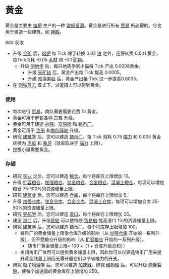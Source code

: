 # 黄金

  <p>黄金是主要由 <a href="?file=001-猫咪百科/01-建筑物/06-工业建筑#熔炉">熔炉</a> 生产的一种 <a href="?file=003-资源大全/005-资源介绍#常规资源">常规资源</a>。黄金是进行所有 <a href="?file=001-猫咪百科/05-贸易">贸易</a> 所必需的。它也用于建造一些建筑，如 <a href="?file=001-猫咪百科/01-建筑物/07-文化建筑#神殿">神殿</a>。</p>
### 获取

   <ul>
    <li>升级 <a href="?file=001-猫咪百科/04-工坊/01-升级#金矿">金矿</a> 后，<a href="?file=001-猫咪百科/01-建筑物/06-工业建筑#熔炉">熔炉</a> 每 Tick 除了转换 0.02 <a href="?file=003-资源大全/05-铁">铁</a> 之外，还将转换 0.001 黄金， 每Tick消耗 -0.05 <a href="?file=003-资源大全/02-木材">木材</a> 和 -0.1 <a href="?file=003-资源大全/03-矿物">矿物</a>。
<ul><li>升级 <a href="?file=001-猫咪百科/04-工坊/01-升级#测地学">测地学</a> 后，每只地质学家小猫每 Tick 产出 0.0008黄金。
<ul><li>升级 <a href="?file=001-猫咪百科/04-工坊/01-升级#采矿钻">采矿钻</a> 后，黄金产出每 Tick 提高 0.0005。
<li>升级 <a href="?file=001-猫咪百科/04-工坊/01-升级#难得素钻">难得素钻</a> 后，黄金产出每 Tick 进一步提高0.0005。</li> </ul></ul>
    <li>在 <a href="?file=001-猫咪百科/11-挑战#钢铁意志">刚铁意志</a> 模式下，派遣猎人可以得到黄金。</li>
   </ul>   

### 使用

   <ul>
    <li>每次进行 <a href="?file=001-猫咪百科/05-贸易">贸易</a>，商队需要需要花费 15 黄金。</li>
    <li>黄金可用于解锁各种 <a href="?file=001-猫咪百科/06-宗教/002-太阳教团">宗教</a> 升级。</li>
    <li>黄金可用于建造 <a href="?file=001-猫咪百科/01-建筑物/07-文化建筑#神殿">神殿</a>，<a href="?file=001-猫咪百科/01-建筑物/08-其它建筑#交易所">交易所</a> 和 <a href="?file=001-猫咪百科/01-建筑物/08-其它建筑#铸币厂">铸币厂</a>。</li>
    <li>黄金可用于 <a href="?file=001-猫咪百科/04-工坊/01-升级#注册">注册</a> 和<a href="?file=001-猫咪百科/04-工坊/01-升级#商队驿站">商队驿站</a> 升级。</li>
    <li>研究 <a href="?file=001-猫咪百科/03-科学/01-科学#建筑学">建筑学</a> 后，您可以建造 <a href="?file=001-猫咪百科/01-建筑物/08-其它建筑#铸币厂">铸币厂</a>，每 Tick 消耗 0.75 <a href="?file=003-资源大全/13-喵力">喵力</a> 和 0.005 黄金 转换为 <a href="?file=003-资源大全/42-毛皮">毛皮</a> 和 <a href="?file=003-资源大全/43-象牙">象牙</a>（效率取决于 <a href="?file=003-资源大全/13-喵力">喵力</a> 上限）。</li>
    <li> 提拔小猫需要黄金。</li>
   </ul>

### 存储

   <ul>
   <li>研究 <a href="?file=001-猫咪百科/03-科学/01-科学#农业">农业</a> 之后，您可以建造 <a href="?file=001-猫咪百科/01-建筑物/04-存储建筑#粮仓">粮仓</a>，每个将库存上限增加 10。
    <li>升级 <a href="?file=001-猫咪百科/04-工坊/01-升级#扩容粮仓">扩容粮仓</a>，<a href="?file=001-猫咪百科/04-工坊/01-升级#加强粮仓">加强粮仓</a>，<a href="?file=001-猫咪百科/04-工坊/01-升级#钛金粮仓">钛金粮仓</a>，<a href="?file=001-猫咪百科/04-工坊/01-升级#合金粮仓">合金粮仓</a>，<a href="?file=001-猫咪百科/04-工坊/01-升级#混凝土粮仓">混凝土粮仓</a>，每项可以增加粮仓 75-100%的资源储量上限。</li>
    <li>研究 <a href="?file=001-猫咪百科/03-科学/01-科学#建筑业">建筑业</a> 后，您可以建造 <a href="?file=001-猫咪百科/01-建筑物/04-存储建筑#仓库">仓库</a>，每个将库存上限增加 5。 </li>
    <li>升级 <a href="?file=001-猫咪百科/04-工坊/01-升级#加强仓库">加强仓库</a>，<a href="?file=001-猫咪百科/04-工坊/01-升级#钛金仓库">钛金仓库</a>，<a href="?file=001-猫咪百科/04-工坊/01-升级#合金仓库">合金仓库</a>，<a href="?file=001-猫咪百科/04-工坊/01-升级#混凝土仓库">混凝土仓库</a>，每项可以增加仓库 25-50%的资源储量上限。</li>
    <li>研究 <a href="?file=001-猫咪百科/03-科学/01-科学#导航学">导航学</a> 后，您可以建造 <a href="?file=001-猫咪百科/01-建筑物/04-存储建筑#港口">港口</a>，每个将库存上限增加 25。 </li>
    <li>建造 <a href="?file=001-猫咪百科/01-建筑物/04-存储建筑#港口">港口</a> 后，升级<a href="??file=001-猫咪百科/04-工坊/01-升级#货轮">货轮</a> 可以使每艘 <a href="?file=003-资源大全/26-贸易船">贸易船</a> 提高港口 1%的资源储量上限。</li>
    <li>研究 <a href="?file=001-猫咪百科/03-科学/01-科学#建筑学">建筑学</a> 后，您可以建造 <a href="?file=001-猫咪百科/01-建筑物/08-其它建筑#铸币厂">铸币厂</a>，每个将库存上限增加 100。
    <ul>
     <li>铸币厂的黄金储量上限受仓库升级的影响（从 <a href="?file=001-猫咪百科/04-工坊/01-升级#加强仓库">加强仓库</a> 开始的一系列升级），但不受粮仓升级的影响（从 <a href="?file=001-猫咪百科/04-工坊/01-升级#扩容粮仓">扩容粮仓</a> 开始的一系列升级）。
     <ul>
      <li> 铸币厂黄金储量上限= 100 x（1 + 仓库升级总和））</li>
     </ul>
     <li> 关闭铸币厂依然可以提供黄金储量上限，因此你可以仅建造铸币厂用来提升黄金储量上限而无需开启它们以节省喵力的开支。</li>
    </ul>
    <li>研究 <a href="?file=001-猫咪百科/03-科学/01-科学#粒子物理学">粒子物理学</a> 后，您可以建造 <a href="?file=001-猫咪百科/01-建筑物/05-资源建筑#加速器">加速器</a>。研究 <a href="?file=001-猫咪百科/03-科学/01-科学#维物理">维物理</a> 后，可以升级 <a href="?file=001-猫咪百科/04-工坊/01-升级#能量裂隙">能量裂隙</a>，使每个加速器的黄金库存上限增加 250。</li>
   </ul>
   <p></p>